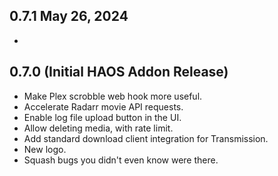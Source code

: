 <!-- https://developers.home-assistant.io/docs/add-ons/presentation#keeping-a-changelog -->

## 0.7.1 May 26, 2024

-

## 0.7.0 (Initial HAOS Addon Release)

- Make Plex scrobble web hook more useful.
- Accelerate Radarr movie API requests.
- Enable log file upload button in the UI.
- Allow deleting media, with rate limit.
- Add standard download client integration for Transmission.
- New logo.
- Squash bugs you didn't even know were there.
